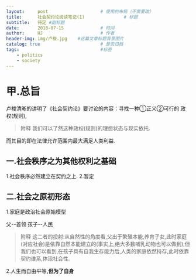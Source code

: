 ```yaml
---
layout:     post                    # 使用的布局（不需要改）
title:      社会契约论阅读笔记(1)               # 标题 
subtitle:   待定 #副标题
date:       2018-07-15              # 时间
author:     HJ                      # 作者
header-img: img/卢梭.jpg    #这篇文章标题背景图片
catalog: true                       # 是否归档
tags:                               #标签
    - politics
    - society
---
```

# 甲.总旨
    
卢梭清晰的讲明了《社会契约论》要讨论的内容：寻找一种①正义②可行的 政权(规则),
> 附释 我们可以了然这种政权(规则)的理想状态与现实依托.

而其目的即在法律允许范围内最大满足人类利益.

## 一.社会秩序之为其他权利之基础

1.社会秩序必然建立在契约之上.
2.暂定

## 二.社会之原初形态

1.家庭是政治社会原始模型

父--首领   孩子--人民

> 附释 这二者的投射:从自然性的角度看,父出于繁殖本能,养育子女,此时家庭(对应社会)是依靠自然本能建立的(事实上,绝大多数哺乳动物也可以做到);但我们也可以看到,在孩子具有自我生存能力后,人类的家庭依然持存,此时依靠契约维系,体现社会性.

2.人生而自由平等<strong>,但为了自身
